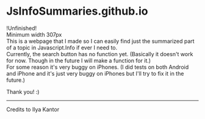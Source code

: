 # JsInfoSummaries.github.io

!Unfinished!
<br>
Minimum width 307px
<br>
This is a webpage that I made so I can easily find just the summarized part of a topic in Javascript.Info if ever I need to.
<br>
Currently, the search button has no function yet. (Basically it doesn't work for now. Though in the future I will make a function for it.)<br>
For some reason it's very buggy on iPhones. (I did tests on both Android and iPhone and it's just very buggy on iPhones but I'll try to fix it in the future.)<br>

<p>Thank you! :)<p>

<hr>
Credits to Ilya Kantor
